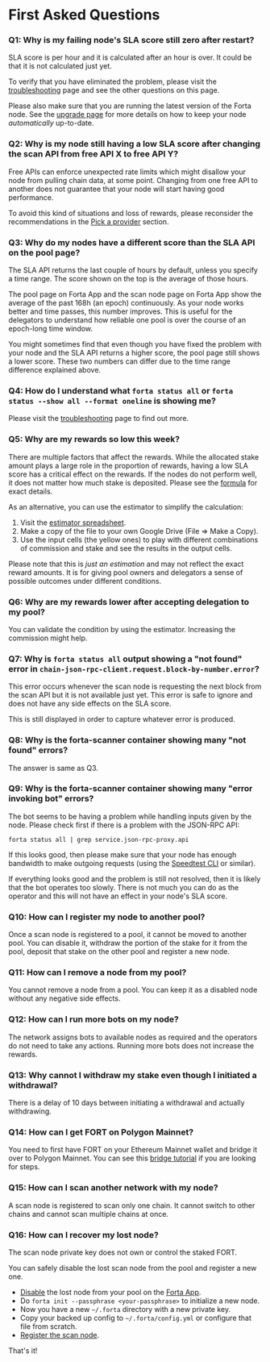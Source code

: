 # First Asked Questions

### Q1: Why is my failing node's SLA score still zero after restart?

SLA score is per hour and it is calculated after an hour is over. It could be that it is not calculated just yet.

To verify that you have eliminated the problem, please visit the [troubleshooting](troubleshoot.md) page and see the other questions on this page.

Please also make sure that you are running the latest version of the Forta node. See the [upgrade page](upgrade.md) for more details on how to keep your node _automatically_ up-to-date.

### Q2: Why is my node still having a low SLA score after changing the scan API from free API X to free API Y?

Free APIs can enforce unexpected rate limits which might disallow your node from pulling chain data, at some point. Changing from one free API to another does not guarantee that your node will start having good performance.

To avoid this kind of situations and loss of rewards, please reconsider the recommendations in the [Pick a provider](configure.md#pick-a-provider) section.

### Q3: Why do my nodes have a different score than the SLA API on the pool page?

The SLA API returns the last couple of hours by default, unless you specify a time range. The score shown on the top is the average of those hours.

The pool page on Forta App and the scan node page on Forta App show the average of the past 168h (an epoch) continuously. As your node works better and time passes, this number improves. This is useful for the delegators to understand how reliable one pool is over the course of an epoch-long time window.

You might sometimes find that even though you have fixed the problem with your node and the SLA API returns a higher score, the pool page still shows a lower score. These two numbers can differ due to the time range difference explained above.

### Q4: How do I understand what `forta status all` or `forta status --show all --format oneline` is showing me?

Please visit the [troubleshooting](troubleshoot.md) page to find out more.

### Q5: Why are my rewards so low this week?

There are multiple factors that affect the rewards. While the allocated stake amount plays a large role in the proportion of rewards, having a low SLA score has a critical effect on the rewards. If the nodes do not perform well, it does not matter how much stake is deposited. Please see the [formula](../delegated-staking-rewards.md#formula) for exact details.

As an alternative, you can use the estimator to simplify the calculation:

1. Visit the [estimator spreadsheet](https://docs.google.com/spreadsheets/d/11YUl_9yzEygeH8YumAIAB1cf1nsQnrJy84gd90SQTb4/edit).
2. Make a copy of the file to your own Google Drive (File => Make a Copy).
3. Use the input cells (the yellow ones) to play with different combinations of commission and stake and see the results in the output cells.

Please note that this is _just an estimation_ and may not reflect the exact reward amounts. It is for giving pool owners and delegators a sense of possible outcomes under different conditions.

### Q6: Why are my rewards lower after accepting delegation to my pool?

You can validate the condition by using the estimator. Increasing the commission might help.

### Q7: Why is `forta status all` output showing a "not found" error in `chain-json-rpc-client.request.block-by-number.error`?

This error occurs whenever the scan node is requesting the next block from the scan API but it is not available just yet. This error is safe to ignore and does not have any side effects on the SLA score.

This is still displayed in order to capture whatever error is produced.

### Q8: Why is the forta-scanner container showing many "not found" errors?

The answer is same as Q3.

### Q9: Why is the forta-scanner container showing many "error invoking bot" errors?

The bot seems to be having a problem while handling inputs given by the node. Please check first if there is a problem with the JSON-RPC API:

```
forta status all | grep service.json-rpc-proxy.api
```

If this looks good, then please make sure that your node has enough bandwidth to make outgoing requests (using the [Speedtest CLI](https://www.speedtest.net/apps/cli) or similar).

If everything looks good and the problem is still not resolved, then it is likely that the bot operates too slowly. There is not much you can do as the operator and this will not have an effect in your node's SLA score.

### Q10: How can I register my node to another pool?

Once a scan node is registered to a pool, it cannot be moved to another pool. You can disable it, withdraw the portion of the stake for it from the pool, deposit that stake on the other pool and register a new node.

### Q11: How can I remove a node from my pool?

You cannot remove a node from a pool. You can keep it as a disabled node without any negative side effects.

### Q12: How can I run more bots on my node?

The network assigns bots to available nodes as required and the operators do not need to take any actions. Running more bots does not increase the rewards.

### Q13: Why cannot I withdraw my stake even though I initiated a withdrawal?

There is a delay of 10 days between initiating a withdrawal and actually withdrawing.

### Q14: How can I get FORT on Polygon Mainnet?

You need to first have FORT on your Ethereum Mainnet wallet and bridge it over to Polygon Mainnet. You can see this [bridge tutorial](../bridging-fort.md) if you are looking for steps.

### Q15: How can I scan another network with my node?

A scan node is registered to scan only one chain. It cannot switch to other chains and cannot scan multiple chains at once.

### Q16: How can I recover my lost node?

The scan node private key does not own or control the staked FORT.

You can safely disable the lost scan node from the pool and register a new one.

- [Disable](../scanner-pools.md#disabling-existing-nodes) the lost node from your pool on the [Forta App](https://app.forta.network).
- Do `forta init --passphrase <your-passphrase>` to initialize a new node.
- Now you have a new `~/.forta` directory with a new private key.
- Copy your backed up config to `~/.forta/config.yml` or configure that file from scratch.
- [Register the scan node](register.md).

That's it!
